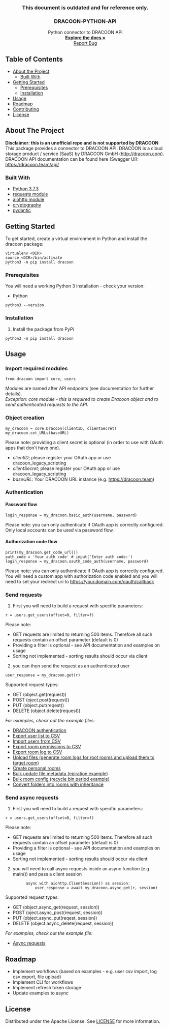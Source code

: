  <h3 align="center">This document is outdated and for reference only.</h3>
  
  <h3 align="center">DRACOON-PYTHON-API</h3>

  <p align="center">
    Python connector to DRACOON API
    <br />
    <a href="https://github.com/unbekanntes-pferd/DRACOON-PYTHON-API"><strong>Explore the docs »</strong></a>
    <br />
    <a href="https://github.com/unbekanntes-pferd/DRACOON-PYTHON-API/issues">Report Bug</a>
  </p>
</p>

<!-- TABLE OF CONTENTS -->
## Table of Contents

* [About the Project](#about-the-project)
  * [Built With](#built-with)
* [Getting Started](#getting-started)
  * [Prerequisites](#prerequisites)
  * [Installation](#installation)
* [Usage](#usage)
* [Roadmap](#roadmap)
* [Contributing](#contributing)
* [License](#license)



<!-- ABOUT THE PROJECT -->
## About The Project
__Disclaimer: this is an unofficial repo and is not supported by DRACOON__<br>
This package provides a connector to DRACOON API. 
DRACOON is a cloud storage product / service (SaaS) by DRACOON GmbH (http://dracoon.com). 
DRACOON API documentation can be found here (Swagger UI):
https://dracoon.team/api/


### Built With

* [Python 3.7.3](https://www.python.org/)
* [requests module](https://requests.readthedocs.io/en/master/)
* [aiohttp module](https://docs.aiohttp.org/en/stable/)
* [cryptography](https://cryptography.io/en/latest/)
* [pydantic](https://pydantic-docs.helpmanual.io/)

<!-- GETTING STARTED -->
## Getting Started

To get started, create a virtual environment in Python and install the dracoon package:
```
virtualenv <DIR>
source <DIR>/bin/activate 
python3 -m pip install dracoon
```

### Prerequisites

You will need a working Python 3 installation - check your version:
* Python
```
python3 --version
```

### Installation

1. Install the package from PyPi
```
python3 -m pip install dracoon
```

<!-- USAGE EXAMPLES -->
## Usage
### Import required modules
```
from dracoon import core, users
```

Modules are named after API endpoints (see documentation for further details).<br>
_Exception: core module - this is required to create Dracoon object and to send authenticated requests to the API._

### Object creation
```
my_dracoon = core.Dracoon(clientID, clientSecret)
my_dracoon.set_URLs(baseURL)
```
Please note: providing a client secret is optional (in order to use with OAuth apps that don't have one).
* _clientID_; please register your OAuth app or use dracoon_legacy_scripting
* _clientSecret_; please register your OAuth app or use dracoon_legacy_scripting
* _baseURL_: Your DRACOON URL instance (e.g. https://dracoon.team)


### Authentication

#### Password flow
```
login_response = my_dracoon.basic_auth(username, password)
```
Please note: you can only authenticate if OAuth app is correctly configured. Only local accounts can be used via password flow.

#### Authorization code flow
```
print(my_dracoon.get_code_url())
auth_code = 'Your auth code' # input('Enter auth code:')
login_response = my_dracoon.oauth_code_auth(username, password)
```
Please note: you can only authenticate if OAuth app is correctly configured. You will need a custom app with authorization code enabled and you will need to set your redirect uri to https://your.domain.com/oauth/callback 



### Send requests

1. First you will need to build a request with specific parameters:
```
r = users.get_users(offset=0, filter=f)
```

Please note: 
* GET requests are limited to returning 500 items. Therefore all such requests contain an offset parameter (default is 0)
* Providing a filter is optional - see API documentation and examples on usage
* Sorting not implemented - sorting results should occur via client

2. you can then send the request as an authenticated user
```
user_response = my_dracoon.get(r)
```
Supported request types:
* GET (object.get(request))
* POST (oject.post(request))
* PUT (object.put(reqest))
* DELETE (object.delete(request))

_For examples, check out the example files:_<br>

* [DRACOON authentication](https://github.com/unbekanntes-pferd/DRACOON-PYTHON-API/blob/master/examples/authentication_example.py)
* [Export user list to CSV](https://github.com/unbekanntes-pferd/DRACOON-PYTHON-API/blob/master/examples/user_csv_example.py)
* [Import users from CSV](https://github.com/unbekanntes-pferd/DRACOON-PYTHON-API/blob/master/examples/import_csv_example.py)
* [Export room permissions to CSV](https://github.com/unbekanntes-pferd/DRACOON-PYTHON-API/blob/master/examples/permissions_csv_example.py)
* [Export room log to CSV](https://github.com/unbekanntes-pferd/DRACOON-PYTHON-API/blob/master/examples/room_events_csv_example.py)
* [Upload files (generate room logs for root rooms and upload them to target room)](https://github.com/unbekanntes-pferd/DRACOON-PYTHON-API/blob/master/examples/file_upload_example.py)
* [Create personal rooms](https://github.com/unbekanntes-pferd/DRACOON-PYTHON-API/blob/master/examples/personal_rooms_example.py)
* [Bulk update file metadata (epiration example)](https://github.com/unbekanntes-pferd/DRACOON-PYTHON-API/blob/master/examples/bulk_file_meta_update_example.py)
* [Bulk room config (recycle bin period example)](https://github.com/unbekanntes-pferd/DRACOON-PYTHON-API/blob/master/examples/bulk_room_config_example.py)
* [Convert folders into rooms with inheritance](https://github.com/unbekanntes-pferd/DRACOON-PYTHON-API/blob/master/examples/folder_room_converter_example.py)

### Send async requests

1. First you will need to build a request with specific parameters:
```
r = users.get_users(offset=0, filter=f)
```

Please note: 
* GET requests are limited to returning 500 items. Therefore all such requests contain an offset parameter (default is 0)
* Providing a filter is optional - see API documentation and examples on usage
* Sorting not implemented - sorting results should occur via client

2. you will need to call async requests inside an async function (e.g. main()) and pass a client session
```
         async with aiohttp.ClientSession() as session:
             user_response = await my_dracoon.async_get(r, session)
```
Supported request types:
* GET (object.async_get(request, session))
* POST (oject.async_post(request, session))
* PUT (object.async_put(reqest, session))
* DELETE (object.async_delete(request, session))

_For examples, check out the example file:_<br>

* [Async requests](https://github.com/unbekanntes-pferd/DRACOON-PYTHON-API/blob/master/examples/async_requests_example.py)

<!-- ROADMAP -->
## Roadmap
* Implement workflows (based on examples - e.g. user csv import, log csv export, file upload)
* Implement CLI for workflows 
* Implement refresh token storage
* Update examples to async

<!-- LICENSE -->
## License

Distributed under the Apache License. See [LICENSE](/LICENSE) for more information.

